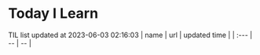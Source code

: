 # Today I Learn 
TIL list updated at 2023-06-03 02:16:03
| name | url | updated time |
| :--- | -- | -- |
